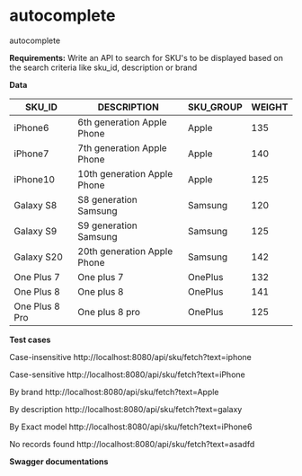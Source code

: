 # autocomplete
autocomplete

**Requirements:**
Write an API to search for SKU's to be displayed based on the search criteria like sku_id, description or brand 

**Data**

 SKU_ID | DESCRIPTION | SKU_GROUP| WEIGHT 
--- | --- | --- | --- 
iPhone6 | 6th generation Apple Phone | Apple | 135 
iPhone7 | 7th generation Apple Phone | Apple | 140 
iPhone10 | 10th generation Apple Phone | Apple | 125 
Galaxy S8 | S8 generation Samsung	 | Samsung | 120 
Galaxy S9 | S9 generation Samsung | Samsung | 125 
Galaxy S20 | 20th generation Apple Phone | Samsung | 142 
One Plus 7 | One plus 7 | OnePlus | 132 
One Plus 8 | One plus 8 | OnePlus | 141 
One Plus 8 Pro | One plus 8 pro | OnePlus | 125 

**Test cases**

Case-insensitive
http://localhost:8080/api/sku/fetch?text=iphone

Case-sensitive
http://localhost:8080/api/sku/fetch?text=iPhone

By brand
http://localhost:8080/api/sku/fetch?text=Apple

By description
http://localhost:8080/api/sku/fetch?text=galaxy

By Exact model
http://localhost:8080/api/sku/fetch?text=iPhone6

No records found
http://localhost:8080/api/sku/fetch?text=asadfd

**Swagger documentations**
